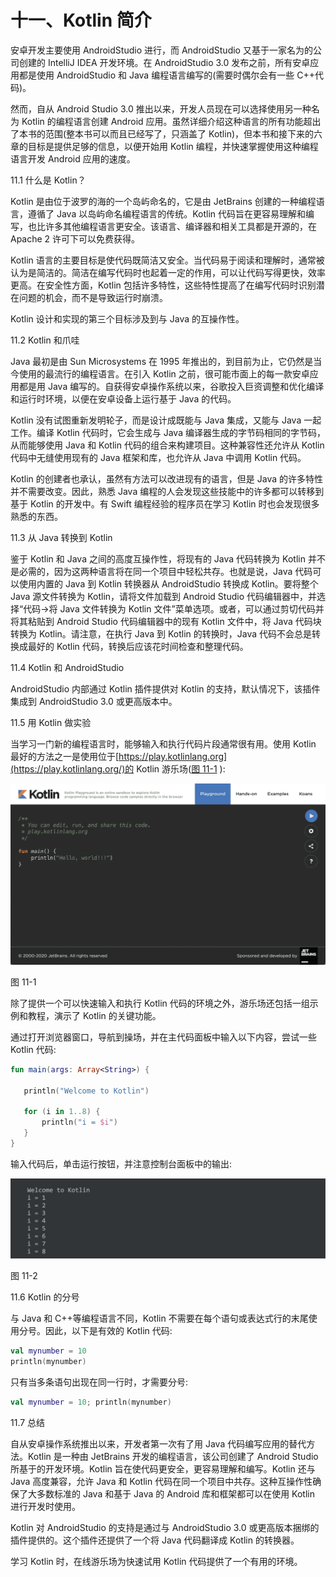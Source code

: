 # 十一、Kotlin 简介

安卓开发主要使用 AndroidStudio 进行，而 AndroidStudio 又基于一家名为的公司创建的 IntelliJ IDEA 开发环境。在 AndroidStudio 3.0 发布之前，所有安卓应用都是使用 AndroidStudio 和 Java 编程语言编写的(需要时偶尔会有一些 C++代码)。

然而，自从 Android Studio 3.0 推出以来，开发人员现在可以选择使用另一种名为 Kotlin 的编程语言创建 Android 应用。虽然详细介绍这种语言的所有功能超出了本书的范围(整本书可以而且已经写了，只涵盖了 Kotlin)，但本书和接下来的六章的目标是提供足够的信息，以便开始用 Kotlin 编程，并快速掌握使用这种编程语言开发 Android 应用的速度。

11.1 什么是 Kotlin？

Kotlin 是由位于波罗的海的一个岛屿命名的，它是由 JetBrains 创建的一种编程语言，遵循了 Java 以岛屿命名编程语言的传统。Kotlin 代码旨在更容易理解和编写，也比许多其他编程语言更安全。该语言、编译器和相关工具都是开源的，在 Apache 2 许可下可以免费获得。

Kotlin 语言的主要目标是使代码既简洁又安全。当代码易于阅读和理解时，通常被认为是简洁的。简洁在编写代码时也起着一定的作用，可以让代码写得更快，效率更高。在安全性方面，Kotlin 包括许多特性，这些特性提高了在编写代码时识别潜在问题的机会，而不是导致运行时崩溃。

Kotlin 设计和实现的第三个目标涉及到与 Java 的互操作性。

11.2 Kotlin 和爪哇

Java 最初是由 Sun Microsystems 在 1995 年推出的，到目前为止，它仍然是当今使用的最流行的编程语言。在引入 Kotlin 之前，很可能市面上的每一款安卓应用都是用 Java 编写的。自获得安卓操作系统以来，谷歌投入巨资调整和优化编译和运行时环境，以便在安卓设备上运行基于 Java 的代码。

Kotlin 没有试图重新发明轮子，而是设计成既能与 Java 集成，又能与 Java 一起工作。编译 Kotlin 代码时，它会生成与 Java 编译器生成的字节码相同的字节码，从而能够使用 Java 和 Kotlin 代码的组合来构建项目。这种兼容性还允许从 Kotlin 代码中无缝使用现有的 Java 框架和库，也允许从 Java 中调用 Kotlin 代码。

Kotlin 的创建者也承认，虽然有方法可以改进现有的语言，但是 Java 的许多特性并不需要改变。因此，熟悉 Java 编程的人会发现这些技能中的许多都可以转移到基于 Kotlin 的开发中。有 Swift 编程经验的程序员在学习 Kotlin 时也会发现很多熟悉的东西。

11.3 从 Java 转换到 Kotlin

鉴于 Kotlin 和 Java 之间的高度互操作性，将现有的 Java 代码转换为 Kotlin 并不是必需的，因为这两种语言将在同一个项目中轻松共存。也就是说，Java 代码可以使用内置的 Java 到 Kotlin 转换器从 AndroidStudio 转换成 Kotlin。要将整个 Java 源文件转换为 Kotlin，请将文件加载到 Android Studio 代码编辑器中，并选择“代码->将 Java 文件转换为 Kotlin 文件”菜单选项。或者，可以通过剪切代码并将其粘贴到 Android Studio 代码编辑器中的现有 Kotlin 文件中，将 Java 代码块转换为 Kotlin。请注意，在执行 Java 到 Kotlin 的转换时，Java 代码不会总是转换成最好的 Kotlin 代码，转换后应该花时间检查和整理代码。

11.4 Kotlin 和 AndroidStudio

AndroidStudio 内部通过 Kotlin 插件提供对 Kotlin 的支持，默认情况下，该插件集成到 AndroidStudio 3.0 或更高版本中。

11.5 用 Kotlin 做实验

当学习一门新的编程语言时，能够输入和执行代码片段通常很有用。使用 Kotlin 最好的方法之一是使用位于[https://play.kotlinlang.org](https://play.kotlinlang.org/)的 Kotlin 游乐场([图 11-1](#_idTextAnchor257) ):

![](img/kotlin_playground.jpg)

图 11-1

除了提供一个可以快速输入和执行 Kotlin 代码的环境之外，游乐场还包括一组示例和教程，演示了 Kotlin 的关键功能。

通过打开浏览器窗口，导航到操场，并在主代码面板中输入以下内容，尝试一些 Kotlin 代码:

```kt
fun main(args: Array<String>) {

   println("Welcome to Kotlin")

   for (i in 1..8) {    
       println("i = $i")
   } 
}
```

输入代码后，单击运行按钮，并注意控制台面板中的输出:

![](img/kotlin_playground_console.jpg)

图 11-2

11.6 Kotlin 的分号

与 Java 和 C++等编程语言不同，Kotlin 不需要在每个语句或表达式行的末尾使用分号。因此，以下是有效的 Kotlin 代码:

```kt
val mynumber = 10
println(mynumber)
```

只有当多条语句出现在同一行时，才需要分号:

```kt
val mynumber = 10; println(mynumber) 
```

11.7 总结

自从安卓操作系统推出以来，开发者第一次有了用 Java 代码编写应用的替代方法。Kotlin 是一种由 JetBrains 开发的编程语言，该公司创建了 Android Studio 所基于的开发环境。Kotlin 旨在使代码更安全，更容易理解和编写。Kotlin 还与 Java 高度兼容，允许 Java 和 Kotlin 代码在同一个项目中共存。这种互操作性确保了大多数标准的 Java 和基于 Java 的 Android 库和框架都可以在使用 Kotlin 进行开发时使用。

Kotlin 对 AndroidStudio 的支持是通过与 AndroidStudio 3.0 或更高版本捆绑的插件提供的。这个插件还提供了一个将 Java 代码翻译成 Kotlin 的转换器。

学习 Kotlin 时，在线游乐场为快速试用 Kotlin 代码提供了一个有用的环境。